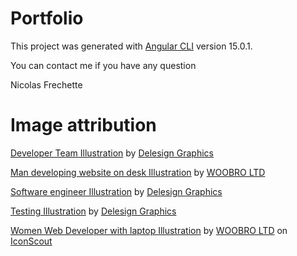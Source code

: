 # Portfolio
This project was generated with [Angular CLI](https://github.com/angular/angular-cli) version 15.0.1.

You can contact me if you have any question

Nicolas Frechette

# Image attribution
<a href="https://iconscout.com/illustrations/developer-team" target="_blank">Developer Team Illustration</a> by <a href="https://iconscout.com/contributors/delesign" target="_blank">Delesign Graphics</a>

<a href="https://iconscout.com/illustrations/man" target="_blank">Man developing website on desk Illustration</a> by <a href="https://iconscout.com/contributors/woobrodesign" target="_blank">WOOBRO LTD</a>

<a href="https://iconscout.com/illustrations/software-engineer" target="_blank">Software engineer Illustration</a> by <a href="https://iconscout.com/contributors/delesign" target="_blank">Delesign Graphics</a>

<a href="https://iconscout.com/illustrations/testing" target="_blank">Testing Illustration</a> by <a href="https://iconscout.com/contributors/delesign" target="_blank">Delesign Graphics</a>

<a href="https://iconscout.com/illustrations/women" target="_blank">Women Web Developer with laptop Illustration</a> by <a href="https://iconscout.com/contributors/woobrodesign">WOOBRO LTD</a> on <a href="https://iconscout.com">IconScout</a>
